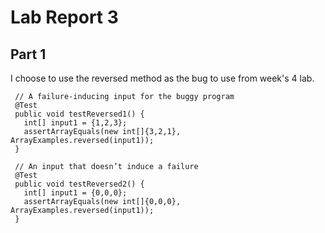 # Lab Report 3
## Part 1


I choose to use the reversed method as the bug to use from week's 4 lab.
 ``` 
  // A failure-inducing input for the buggy program
  @Test
  public void testReversed1() {
    int[] input1 = {1,2,3};
    assertArrayEquals(new int[]{3,2,1}, ArrayExamples.reversed(input1));
  }

  // An input that doesn’t induce a failure
  @Test
  public void testReversed2() {
    int[] input1 = {0,0,0};
    assertArrayEquals(new int[]{0,0,0}, ArrayExamples.reversed(input1));
  }
 ``` 
